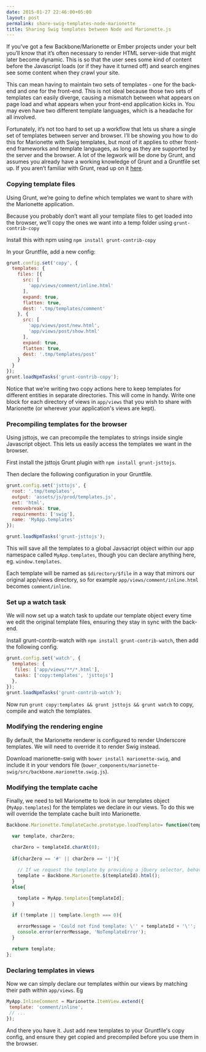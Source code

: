 ```yaml
---
date: 2015-01-27 22:46:00+05:00
layout: post
permalink: share-swig-templates-node-marionette
title: Sharing Swig templates between Node and Marionette.js
---
```

If you’ve got a few Backbone/Marionette or Ember projects under your belt you’ll know that it’s often necessary to render HTML server-side that might later become dynamic. This is so that the user sees some kind of content before the Javascript loads (or if they have it turned off) and search engines see some content when they crawl your site.

This can mean having to maintain two sets of templates - one for the back-end and one for the front-end. This is not ideal because those two sets of templates can easily diverge, causing a mismatch between what appears on page load and what appears when your front-end application kicks in. You may even have two different template languages, which is a headache for all involved.

Fortunately, it’s not too hard to set up a workflow that lets us share a single set of templates between server and browser. I’ll be showing you how to do this for Marionette with Swig templates, but most of it applies to other front-end frameworks and template languages, as long as they are supported by the server and the browser. A lot of the legwork will be done by Grunt, and assumes you already have a working knowledge of Grunt and a Gruntfile set up. If you aren’t familiar with Grunt, read up on it [here](http://gruntjs.com/).

### Copying template files

Using Grunt, we’re going to define which templates we want to share with the Marionette application.

Because you probably don’t want all your template files to get loaded into the browser, we’ll copy the ones we want into a temp folder using `grunt-contrib-copy`

Install this with npm using `npm install grunt-contrib-copy`

In your Gruntfile, add a new config:

```javascript
grunt.config.set('copy', {
  templates: {
    files: [{
      src: [
        'app/views/comment/inline.html'
      ],
      expand: true,
      flatten: true,
      dest: '.tmp/templates/comment'
    }, {
      src: [
        'app/views/post/new.html',
        'app/views/post/show.html'
      ],
      expand: true,
      flatten: true,
      dest: '.tmp/templates/post'
    }
  }
});
grunt.loadNpmTasks('grunt-contrib-copy');
```

Notice that we’re writing two copy actions here to keep templates for different entities in separate directories. This will come in handy. Write one block for each directory of views in `app/views` that you wish to share with Marionette (or wherever your application's views are kept).

### Precompiling templates for the browser

Using jsttojs, we can precompile the templates to strings inside single Javascript object. This lets us easily access the templates we want in the browser.

First install the jsttojs Grunt plugin with `npm install grunt-jsttojs`.

Then declare the following configuration in your Gruntfile.

```javascript
grunt.config.set('jsttojs', {
  root: '.tmp/templates',
  output: 'assets/js/prod/templates.js',
  ext: 'html',
  removebreak: true,
  requirements: ['swig'],
  name: 'MyApp.templates'
});

grunt.loadNpmTasks('grunt-jsttojs');
```

This will save all the templates to a global Javsacript object within our app namespace called `MyApp.templates`, though you can declare anything here, eg. `window.templates`.

Each template will be named as `$directory/$file` in a way that mirrors our original app/views directory, so for example `app/views/comment/inline.html` becomes `comment/inline`.

### Set up a watch task

We will now set up a watch task to update our template object every time we edit the original template files, ensuring they stay in sync with the back-end.

Install grunt-contrib-watch with `npm install grunt-contrib-watch`, then add the following config.

```javascript
grunt.config.set('watch', {
  templates: {
   files: ['app/views/**/*.html'],
   tasks: ['copy:templates', 'jsttojs']
  },
});
grunt.loadNpmTasks('grunt-contrib-watch');
```

Now run `grunt copy:templates && grunt jsttojs && grunt watch` to copy, compile and watch the templates.

### Modifying the rendering engine

By default, the Marionette renderer is configured to render Underscore templates. We will need to override it to render Swig instead.

Download marionette-swig with `bower install marionette-swig`, and include it in your vendors file (`bower_components/marionette-swig/src/backbone.marionette.swig.js`).

### Modifying the template cache

Finally, we need to tell Marionette to look in our templates object (`MyApp.templates`) for the templates we declare in our views. To do this we will override the template cache built into Marionette.

```javascript
Backbone.Marionette.TemplateCache.prototype.loadTemplate= function(templateId){

  var template, charZero;

  charZero = templateId.charAt(0);
 
  if(charZero == '#' || charZero == '|'){
   
    // If we request the template by providing a jQuery selector, behave as usual
    template = Backbone.Marionette.$(templateId).html();
  }
  else{

    template = MyApp.templates[templateId];
  }

  if (!template || template.length === 0){
   
    errorMessage = 'Could not find template: \'' + templateId + '\'';
    console.error(errorMessage, 'NoTemplateError');
  }

  return template;
};
```


### Declaring templates in views

Now we can simply declare our templates within our views by matching their path within `app/views`. Eg

```javascript
MyApp.InlineComment = Marionette.ItemView.extend({
 template: 'comment/inline',
 // ...
});
```

And there you have it. Just add new templates to your Gruntfile's copy config, and ensure they get copied and precompiled before you use them in the browser.